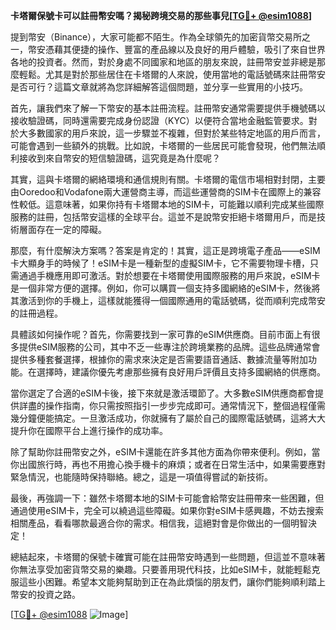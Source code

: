 **卡塔爾保號卡可以註冊幣安嗎？揭秘跨境交易的那些事兒[[TG💪+ @esim1088](https://t.me/s/esim1088)]**

提到幣安（Binance），大家可能都不陌生。作為全球領先的加密貨幣交易所之一，幣安憑藉其便捷的操作、豐富的產品線以及良好的用戶體驗，吸引了來自世界各地的投資者。然而，對於身處不同國家和地區的朋友來說，註冊幣安並非總是那麼輕鬆。尤其是對於那些居住在卡塔爾的人來說，使用當地的電話號碼來註冊幣安是否可行？這篇文章就將為您詳細解答這個問題，並分享一些實用的小技巧。

首先，讓我們來了解一下幣安的基本註冊流程。註冊幣安通常需要提供手機號碼以接收驗證碼，同時還需要完成身份認證（KYC）以便符合當地金融監管要求。對於大多數國家的用戶來說，這一步驟並不複雜，但對於某些特定地區的用戶而言，可能會遇到一些額外的挑戰。比如說，卡塔爾的一些居民可能會發現，他們無法順利接收到來自幣安的短信驗證碼，這究竟是為什麼呢？

其實，這與卡塔爾的網絡環境和通信規則有關。卡塔爾的電信市場相對封閉，主要由Ooredoo和Vodafone兩大運營商主導，而這些運營商的SIM卡在國際上的兼容性較低。這意味著，如果你持有卡塔爾本地的SIM卡，可能難以順利完成某些國際服務的註冊，包括幣安這樣的全球平台。這並不是說幣安拒絕卡塔爾用戶，而是技術層面存在一定的障礙。

那麼，有什麼解決方案嗎？答案是肯定的！其實，這正是跨境電子產品——eSIM卡大顯身手的時候了！eSIM卡是一種新型的虛擬SIM卡，它不需要物理卡槽，只需通過手機應用即可激活。對於想要在卡塔爾使用國際服務的用戶來說，eSIM卡是一個非常方便的選擇。例如，你可以購買一個支持多國網絡的eSIM卡，然後將其激活到你的手機上，這樣就能獲得一個國際通用的電話號碼，從而順利完成幣安的註冊過程。

具體該如何操作呢？首先，你需要找到一家可靠的eSIM供應商。目前市面上有很多提供eSIM服務的公司，其中不乏一些專注於跨境業務的品牌。這些品牌通常會提供多種套餐選擇，根據你的需求來決定是否需要語音通話、數據流量等附加功能。在選擇時，建議你優先考慮那些擁有良好用戶評價且支持多國網絡的供應商。

當你選定了合適的eSIM卡後，接下來就是激活環節了。大多數eSIM供應商都會提供詳盡的操作指南，你只需按照指引一步步完成即可。通常情況下，整個過程僅需幾分鐘便能搞定。一旦激活成功，你就擁有了屬於自己的國際電話號碼，這將大大提升你在國際平台上進行操作的成功率。

除了幫助你註冊幣安之外，eSIM卡還能在許多其他方面為你帶來便利。例如，當你出國旅行時，再也不用擔心換手機卡的麻煩；或者在日常生活中，如果需要應對緊急情況，也能隨時保持聯絡。總之，這是一項值得嘗試的新技術。

最後，再強調一下：雖然卡塔爾本地的SIM卡可能會給幣安註冊帶來一些困難，但通過使用eSIM卡，完全可以繞過這些障礙。如果你對eSIM卡感興趣，不妨去搜索相關產品，看看哪款最適合你的需求。相信我，這絕對會是你做出的一個明智決定！

總結起來，卡塔爾的保號卡確實可能在註冊幣安時遇到一些問題，但這並不意味著你無法享受加密貨幣交易的樂趣。只要善用現代科技，比如eSIM卡，就能輕鬆克服這些小困難。希望本文能夠幫助到正在為此煩惱的朋友們，讓你們能夠順利踏上幣安的投資之路。

[[TG💪+ @esim1088](https://t.me/s/esim1088) ![Image](https://i.postimg.cc/4NQfJmqS/Snipaste-2025-05-13-00-14-12.png)]